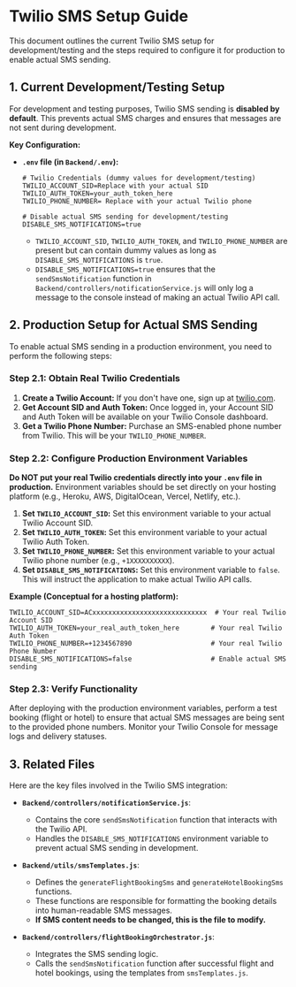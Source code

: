 # Twilio SMS Setup Guide

This document outlines the current Twilio SMS setup for development/testing and the steps required to configure it for production to enable actual SMS sending.

## 1. Current Development/Testing Setup

For development and testing purposes, Twilio SMS sending is **disabled by default**. This prevents actual SMS charges and ensures that messages are not sent during development.

**Key Configuration:**

*   **`.env` file (in `Backend/.env`):**
    ```env
    # Twilio Credentials (dummy values for development/testing)
    TWILIO_ACCOUNT_SID=Replace with your actual SID
    TWILIO_AUTH_TOKEN=your_auth_token_here
    TWILIO_PHONE_NUMBER= Replace with your actual Twilio phone

    # Disable actual SMS sending for development/testing
    DISABLE_SMS_NOTIFICATIONS=true
    ```
    *   `TWILIO_ACCOUNT_SID`, `TWILIO_AUTH_TOKEN`, and `TWILIO_PHONE_NUMBER` are present but can contain dummy values as long as `DISABLE_SMS_NOTIFICATIONS` is `true`.
    *   `DISABLE_SMS_NOTIFICATIONS=true` ensures that the `sendSmsNotification` function in `Backend/controllers/notificationService.js` will only log a message to the console instead of making an actual Twilio API call.

## 2. Production Setup for Actual SMS Sending

To enable actual SMS sending in a production environment, you need to perform the following steps:

### Step 2.1: Obtain Real Twilio Credentials

1.  **Create a Twilio Account:** If you don't have one, sign up at [twilio.com](https://www.twilio.com/).
2.  **Get Account SID and Auth Token:** Once logged in, your Account SID and Auth Token will be available on your Twilio Console dashboard.
3.  **Get a Twilio Phone Number:** Purchase an SMS-enabled phone number from Twilio. This will be your `TWILIO_PHONE_NUMBER`.

### Step 2.2: Configure Production Environment Variables

**Do NOT put your real Twilio credentials directly into your `.env` file in production.** Environment variables should be set directly on your hosting platform (e.g., Heroku, AWS, DigitalOcean, Vercel, Netlify, etc.).

1.  **Set `TWILIO_ACCOUNT_SID`:** Set this environment variable to your actual Twilio Account SID.
2.  **Set `TWILIO_AUTH_TOKEN`:** Set this environment variable to your actual Twilio Auth Token.
3.  **Set `TWILIO_PHONE_NUMBER`:** Set this environment variable to your actual Twilio phone number (e.g., `+1XXXXXXXXXX`).
4.  **Set `DISABLE_SMS_NOTIFICATIONS`:** Set this environment variable to `false`. This will instruct the application to make actual Twilio API calls.

**Example (Conceptual for a hosting platform):**

```
TWILIO_ACCOUNT_SID=ACxxxxxxxxxxxxxxxxxxxxxxxxxxxxx  # Your real Twilio Account SID
TWILIO_AUTH_TOKEN=your_real_auth_token_here        # Your real Twilio Auth Token
TWILIO_PHONE_NUMBER=+1234567890                    # Your real Twilio Phone Number
DISABLE_SMS_NOTIFICATIONS=false                    # Enable actual SMS sending
```

### Step 2.3: Verify Functionality

After deploying with the production environment variables, perform a test booking (flight or hotel) to ensure that actual SMS messages are being sent to the provided phone numbers. Monitor your Twilio Console for message logs and delivery statuses.

## 3. Related Files

Here are the key files involved in the Twilio SMS integration:

*   **`Backend/controllers/notificationService.js`**:
    *   Contains the core `sendSmsNotification` function that interacts with the Twilio API.
    *   Handles the `DISABLE_SMS_NOTIFICATIONS` environment variable to prevent actual SMS sending in development.

*   **`Backend/utils/smsTemplates.js`**:
    *   Defines the `generateFlightBookingSms` and `generateHotelBookingSms` functions.
    *   These functions are responsible for formatting the booking details into human-readable SMS messages.
    *   **If SMS content needs to be changed, this is the file to modify.**

*   **`Backend/controllers/flightBookingOrchestrator.js`**:
    *   Integrates the SMS sending logic.
    *   Calls the `sendSmsNotification` function after successful flight and hotel bookings, using the templates from `smsTemplates.js`.

